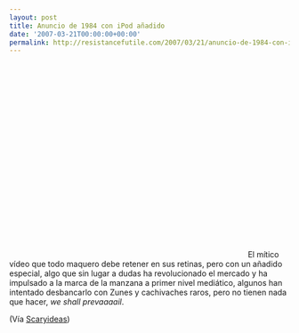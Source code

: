 ```yaml
---
layout: post
title: Anuncio de 1984 con iPod añadido
date: '2007-03-21T00:00:00+00:00'
permalink: http://resistancefutile.com/2007/03/21/anuncio-de-1984-con-ipod-anadido/
---
```

<object width="425" height="350"><param name="movie" value="http://www.youtube.com/v/Zew1bb5Sxk4"></param><param name="wmode" value="transparent"></param><embed src="http://www.youtube.com/v/Zew1bb5Sxk4" type="application/x-shockwave-flash" wmode="transparent" width="425" height="350"></embed></object>
El mítico vídeo que todo maquero debe retener en sus retinas, pero con un añadido especial, algo que sin lugar a dudas ha revolucionado el mercado y ha impulsado a la marca de la manzana a primer nivel mediático, algunos han intentado desbancarlo con Zunes y cachivaches raros, pero no tienen nada que hacer, <em>we shall prevaaaail</em>.

(Vía <a href="http://www.scaryideas.com/video/1993/">Scaryideas</a>)
